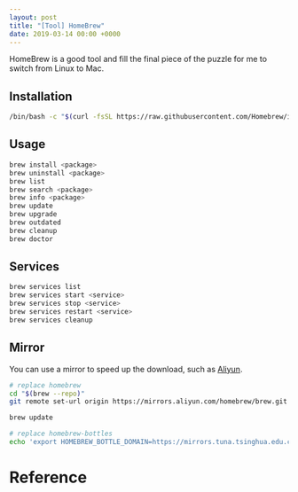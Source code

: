 ```yaml
---
layout: post
title: "[Tool] HomeBrew"
date: 2019-03-14 00:00 +0000
---
```

HomeBrew is a good tool and fill the final piece of the puzzle for me to switch from Linux to Mac.

## Installation

```bash
/bin/bash -c "$(curl -fsSL https://raw.githubusercontent.com/Homebrew/install/HEAD/install.sh)"
```

## Usage

```bash
brew install <package>
brew uninstall <package>
brew list
brew search <package>
brew info <package>
brew update
brew upgrade
brew outdated
brew cleanup
brew doctor
```

## Services

```bash
brew services list
brew services start <service>
brew services stop <service>
brew services restart <service>
brew services cleanup
```

## Mirror

You can use a mirror to speed up the download, such as [Aliyun](https://developer.aliyun.com/mirror/homebrew?spm=a2c6h.13651102.0.0.3e221b11x81HJE).

```bash
# replace homebrew
cd "$(brew --repo)"
git remote set-url origin https://mirrors.aliyun.com/homebrew/brew.git

brew update

# replace homebrew-bottles
echo 'export HOMEBREW_BOTTLE_DOMAIN=https://mirrors.tuna.tsinghua.edu.cn/homebrew-bottles' >> ~/.zshrc
```


# Reference

